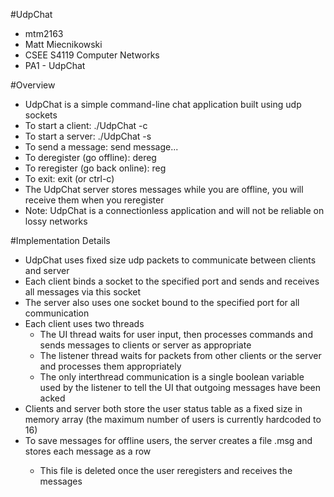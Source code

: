 #UdpChat
- mtm2163
- Matt Miecnikowski
- CSEE S4119 Computer Networks
- PA1 - UdpChat

#Overview
- UdpChat is a simple command-line chat application built using udp sockets
- To start a client: ./UdpChat -c <nick-name> <server-ip> <server-port> <client-port>
- To start a server: ./UdpChat -s <server-port>
- To send a message: send <nick-name> message...
- To deregister (go offline): dereg <nick-name>
- To reregister (go back online): reg <nick-name>
- To exit: exit (or ctrl-c)
- The UdpChat server stores messages while you are offline, you will receive them when you reregister
- Note: UdpChat is a connectionless application and will not be reliable on lossy networks

#Implementation Details
- UdpChat uses fixed size udp packets to communicate between clients and server
- Each client binds a socket to the specified port and sends and receives all messages via this socket
- The server also uses one socket bound to the specified port for all communication
- Each client uses two threads
    - The UI thread waits for user input, then processes commands and sends messages to clients or server as appropriate
    - The listener thread waits for packets from other clients or the server and processes them appropriately
    - The only interthread communication is a single boolean variable used by the listener to tell the UI that outgoing 
    messages have been acked
- Clients and server both store the user status table as a fixed size in memory array (the maximum number of users is
currently hardcoded to 16)
- To save messages for offline users, the server creates a file <clientname>.msg and stores each message as a row
    - This file is deleted once the user reregisters and receives the messages
